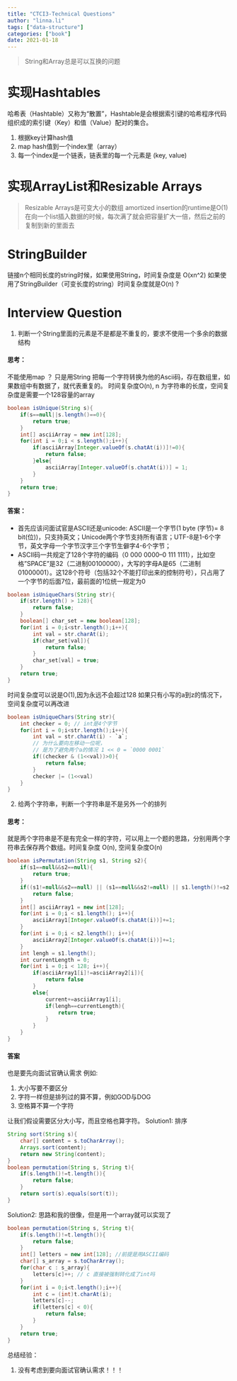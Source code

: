 ```yaml
---
title: "CTCI3-Technical Questions"
author: "linna.li"
tags: ["data-structure"]
categories: ["book"]
date: 2021-01-18
---
```

> String和Array总是可以互换的问题

# 实现Hashtables
哈希表（Hashtable）又称为“散置”，Hashtable是会根据索引键的哈希程序代码组织成的索引键（Key）和值（Value）配对的集合。
1. 根据key计算hash值 
2. map hash值到一个index里（array）
3. 每一个index是一个链表，链表里的每一个元素是 (key, value)

# 实现ArrayList和Resizable Arrays
> Resizable Arrays是可变大小的数组
amortized insertion的runtime是O(1) 
在向一个list插入数据的时候，每次满了就会把容量扩大一倍，然后之前的复制到新的里面去

# StringBuilder
链接n个相同长度的string时候，如果使用String，时间复杂度是 O(xn^2)
如果使用了StringBuilder（可变长度的string）时间复杂度就是O(n) ?

# Interview Question
1. 判断一个String里面的元素是不是都是不重复的，要求不使用一个多余的数据结构
#### 思考：
不能使用map ？ 只是用String
把每一个字符转换为他的Ascii码，存在数组里，如果数组中有数据了，就代表重复的。
时间复杂度O(n), n 为字符串的长度，空间复杂度是需要一个128容量的array
```java
boolean isUnique(String s){
    if(s==null||s.length()==0){
        return true;
    }
    int[] asciiArray = new int[128];
    for(int i = 0;i < s.length();i++){
        if(asciiArray[Integer.valueOf(s.chatAt(i))]!=0){
            return false;
        }else{
            asciiArray[Integer.valueOf(s.chatAt(i))] = 1;
        }
    }
    return true;
}
```
#### 答案：
- 首先应该问面试官是ASCII还是unicode: ASCII是一个字节(1 byte (字节)= 8 bit(位))，只支持英文；Unicode两个字节支持所有语言；UTF-8是1-6个字节，英文字母一个字节汉字三个字节生僻字4-6个字节；
- ASCII码一共规定了128个字符的编码（0 000 0000–0 111 1111），比如空格”SPACE”是32（二进制00100000），大写的字母A是65（二进制01000001）。这128个符号（包括32个不能打印出来的控制符号），只占用了一个字节的后面7位，最前面的1位统一规定为0
```java
boolean isUniqueChars(String str){
    if(str.length() > 128){
        return false;
    }
    boolean[] char_set = new boolean[128];
    for(int i = 0;i<str.length();i++){
        int val = str.charAt(i);
        if(char_set[val]){
            return false;
        }
        char_set[val] = true;
    }
    return true;
}
```
时间复杂度可以说是O(1),因为永远不会超过128
如果只有小写的a到z的情况下，空间复杂度可以再改进
```java
boolean isUniqueChars(String str){
    int checker = 0; // int是4个字节
    for(int i = 0;i<str.length();i++){
        int val = str.charAt(i) - `a`;
        // 为什么要向左移动一位呢， 
        // 是为了避免两个a的情况 1 << 0 = `0000 0001`
        if((checker & (1<<val))>0){
            return false;
        }
        checker |= (1<<val)
    }
}
```
2. 给两个字符串，判断一个字符串是不是另外一个的排列
#### 思考：
就是两个字符串是不是有完全一样的字符，可以用上一个题的思路，分别用两个字符串去保存两个数组。时间复杂度 O(n), 空间复杂度O(n)
```java
boolean isPermutation(String s1, String s2){
    if(s1==null&&s2==null){
        return true;
    }
    if((s1!=null&&s2==null) || (s1==null&&s2!=null) || s1.length()!=s2.length()){
        return false;
    }
    int[] asciiArray1 = new int[128];
    for(int i = 0;i < s1.length(); i++){
        asciiArray1[Integer.valueOf(s.chatAt(i))]+=1;
    }
    for(int i = 0;i < s2.length(); i++){
        asciiArray2[Integer.valueOf(s.chatAt(i))]+=1;
    }
    int lengh = s1.length();
    int currentLength = 0;
    for(int i = 0;i < 128; i++){
        if(asciiArray1[i]!=asciiArray2[i]){
            return false
        }
        else{
            current+=asciiArray1[i];
            if(lengh==currentLength){
                return true;
            }
        }
    }
}
```
#### 答案
也是要先向面试官确认需求
例如: 
1. 大小写要不要区分
2. 字符一样但是排列过的算不算，例如GOD与DOG
3. 空格算不算一个字符

让我们假设需要区分大小写，而且空格也算字符。
Solution1:
排序
```java
String sort(String s){
    char[] content = s.toCharArray();
    Arrays.sort(content);
    return new String(content);
}
boolean permutation(String s, String t){
    if(s.length()!=t.length()){
        return false;
    }
    return sort(s).equals(sort(t));
}
```
Solution2:
思路和我的很像，但是用一个array就可以实现了
```java
boolean permutation(String s, String t){
    if(s.length()!=t.length()){
        return false;
    }
    int[] letters = new int[128]; //前提是用ASCII编码
    char[] s_array = s.toCharArray();
    for(char c : s_array){
        letters[c]++; // c 直接被强制转化成了int吗
    }
    for(int i = 0;i<t.length();i++){
        int c = (int)t.charAt(i);
        letters[c]--;
        if(letters[c] < 0){
            return false;
        }
    }
    return true;
}
```


总结经验：
1. 没有考虑到要向面试官确认需求！！！